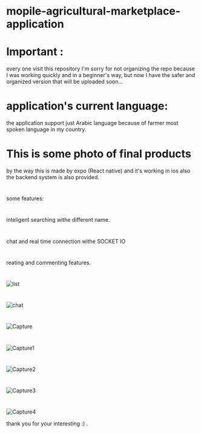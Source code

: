 
# mopile-agricultural-marketplace-application
# Important :
every one visit this repository I'm sorry for not organizing the repo because I was working quickly and in a beginner's way, but now I have the safer and organized version that will be uploaded soon...
# application's current language:
the application support just Arabic language because of farmer most spoken language in my country.
# This is some photo of final products 
by the way this is made by expo (React native) and it's working in ios also
the backend system is also provided.
#
some features:
#
inteligent searching withe different name.
#
chat and real time connection withe SOCKET IO
#
reating and commenting features.
#
![list](https://user-images.githubusercontent.com/103936497/202584615-9b513e50-5d37-431b-a35e-fe123b2a5209.PNG)
#
![chat](https://user-images.githubusercontent.com/103936497/202581095-db83c4b8-9666-4745-ac50-eb7c00dd6218.PNG)
#
 ![Capture](https://user-images.githubusercontent.com/103936497/202578474-09c3f150-c4c1-4e36-8ecb-3728b023d481.PNG)
#
![Capture1](https://user-images.githubusercontent.com/103936497/202578536-df4eab02-5b2d-4df9-b8cb-710772bbe54c.PNG)
#
![Capture2](https://user-images.githubusercontent.com/103936497/202578570-d6a9b97d-2a9d-41bc-aab9-321dad45b67d.PNG)
#
![Capture3](https://user-images.githubusercontent.com/103936497/202578582-f037b3e7-4c25-4928-b57e-5ac07840a33a.PNG)
#
![Capture4](https://user-images.githubusercontent.com/103936497/202578590-9caf5030-fe89-427b-992a-a09b3cba689a.PNG)

thank you for your interesting :) .
